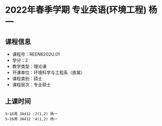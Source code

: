 # 2022年春季学期 专业英语(环境工程) 杨一






## 课程信息

- 课程号：REEN6202U.01
- 学分：2
- 教学类型：理论课
- 开课单位：环境科学与工程系（直属）
- 课程类别：硕士
- 课程层次：专业硕士

## 上课时间

```
5~16周 3A412 :2(1,2) 杨一
5~16周 3A412 :4(1,2) 杨一
```

